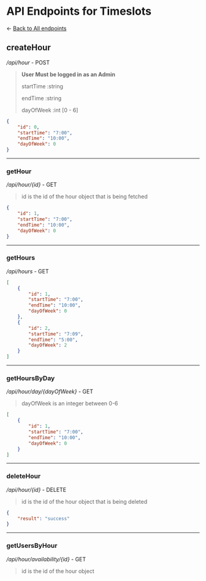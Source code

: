 # API Endpoints for Timeslots

<- [Back to All endpoints](../../../README.md)

## createHour

*/api/hour* - POST

> **User Must be logged in as an Admin**
>
>startTime :string
>
>endTime :string
>
>dayOfWeek :int [0 - 6]

```json
{
    "id": 0,
    "startTime": "7:00",
    "endTime": "10:00",
    "dayOfWeek": 0
} 
```

---

### getHour

*/api/hour/{id}* - GET

> id is the id of the hour object that is being fetched

```json
{
    "id": 1,
    "startTime": "7:00",
    "endTime": "10:00",
    "dayOfWeek": 0
}
```

---

### getHours

*/api/hours* - GET

```json
[
    {
        "id": 1,
        "startTime": "7:00",
        "endTime": "10:00",
        "dayOfWeek": 0
    },
    {
        "id": 2,
        "startTime": "7:09",
        "endTime": "5:00",
        "dayOfWeek": 2
    }
]
```

---

### getHoursByDay

*/api/hour/day/{dayOfWeek}* - GET

> dayOfWeek is an integer between 0-6

```json
[
    {
        "id": 1,
        "startTime": "7:00",
        "endTime": "10:00",
        "dayOfWeek": 0
    }
]
```

---

### deleteHour

*/api/hour/{id}* - DELETE

> id is the id of the hour object that is being deleted

```json
{
    "result": "success"
}
```

---

### getUsersByHour

*/api/hour/availability/{id}* - GET

> id is the id of the hour object

```json

```
